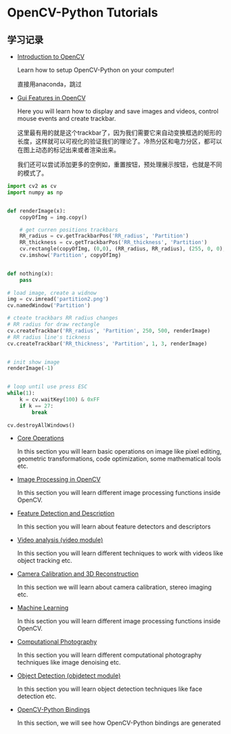 # OpenCV-Python Tutorials 

## 学习记录

- [Introduction to OpenCV](https://docs.opencv.org/4.5.2/da/df6/tutorial_py_table_of_contents_setup.html)

  Learn how to setup OpenCV-Python on your computer!

  直接用anaconda，跳过

  

- [Gui Features in OpenCV](https://docs.opencv.org/4.5.2/dc/d4d/tutorial_py_table_of_contents_gui.html)

  Here you will learn how to display and save images and videos, control mouse events and create trackbar.

  这里最有用的就是这个trackbar了，因为我们需要它来自动变换框选的矩形的长度，这样就可以可视化的验证我们的理论了。冷热分区和电力分区，都可以在图上动态的标记出来或者渲染出来。

  我们还可以尝试添加更多的空例如，重置按钮，预处理展示按钮，也就是不同的模式了。

```python
import cv2 as cv
import numpy as np


def renderImage(x):
    copyOfImg = img.copy()

    # get curren positions trackbars
    RR_radius = cv.getTrackbarPos('RR_radius', 'Partition')
    RR_thickness = cv.getTrackbarPos('RR_thickness', 'Partition')
    cv.rectangle(copyOfImg, (0,0), (RR_radius, RR_radius), (255, 0, 0), RR_thickness, cv.LINE_AA)
    cv.imshow('Partition', copyOfImg)


def nothing(x):
    pass
    
# load image, create a widnow
img = cv.imread('partition2.png')
cv.namedWindow('Partition')

# cteate trackbars RR radius changes
# RR radius for draw rectangle
cv.createTrackbar('RR_radius', 'Partition', 250, 500, renderImage)
# RR radius line's tickness
cv.createTrackbar('RR_thickness', 'Partition', 1, 3, renderImage)


# init show image
renderImage(-1)


# loop until use press ESC
while(1):
    k = cv.waitKey(100) & 0xFF
    if k == 27:
        break
    
cv.destroyAllWindows()   
```



- [Core Operations](https://docs.opencv.org/4.5.2/d7/d16/tutorial_py_table_of_contents_core.html)

  In this section you will learn basic operations on image like pixel editing, geometric transformations, code optimization, some mathematical tools etc.





- [Image Processing in OpenCV](https://docs.opencv.org/4.5.2/d2/d96/tutorial_py_table_of_contents_imgproc.html)

  In this section you will learn different image processing functions inside OpenCV.



- [Feature Detection and Description](https://docs.opencv.org/4.5.2/db/d27/tutorial_py_table_of_contents_feature2d.html)

  In this section you will learn about feature detectors and descriptors

- [Video analysis (video module)](https://docs.opencv.org/4.5.2/da/dd0/tutorial_table_of_content_video.html)

  In this section you will learn different techniques to work with videos like object tracking etc.

- [Camera Calibration and 3D Reconstruction](https://docs.opencv.org/4.5.2/d9/db7/tutorial_py_table_of_contents_calib3d.html)

  In this section we will learn about camera calibration, stereo imaging etc.

- [Machine Learning](https://docs.opencv.org/4.5.2/d6/de2/tutorial_py_table_of_contents_ml.html)

  In this section you will learn different image processing functions inside OpenCV.

- [Computational Photography](https://docs.opencv.org/4.5.2/d0/d07/tutorial_py_table_of_contents_photo.html)

  In this section you will learn different computational photography techniques like image denoising etc.

- [Object Detection (objdetect module)](https://docs.opencv.org/4.5.2/d2/d64/tutorial_table_of_content_objdetect.html)

  In this section you will learn object detection techniques like face detection etc.

- [OpenCV-Python Bindings](https://docs.opencv.org/4.5.2/df/da2/tutorial_py_table_of_contents_bindings.html)

  In this section, we will see how OpenCV-Python bindings are generated 